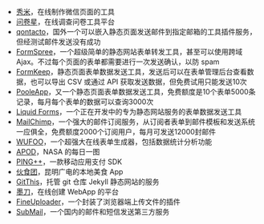 ---
---

* [秀米](http://xiumi.us/)，在线制作微信页面的工具
* [问卷星](http://www.sojump.com/)，在线调查问卷工具平台
* [qontacto](https://www.qontacto.com)，国外一个可以嵌入静态页面发送邮件到指定邮箱的工具插件服务，但经测试邮件发送没有成功
* [FormSpree](http://formspree.io/)，一个超级简单的静态网站表单转发工具，甚至可以使用跨域 Ajax。不过每个页面的表单都需要进行一次发送确认，以防 spam
* [FormKeep](https://formkeep.com)，静态页面表单数据发送工具，发送后可以在表单管理后台查看数据，也可以导出 CSV 或通过 API 获取发送数据，但免费试用只能发送10次
* [PooleApp](http://pooleapp.com)，又一个静态页面表单数据发送工具，免费额度是10个表单5000条记录，每月每个表单的数据可以查询3000次
* [Liquid Forms](http://liquidforms.io/)，一个正在开发中的专为静态网站服务的表单数据发送工具
* [MailChimp](http://mailchimp.com/)，一个强大的邮件订阅服务，从订阅者表单到邮件模板和发送系统一应俱全，免费额度2000个订阅用户，每月可发送12000封邮件
* [WUFOO](http://www.wufoo.com/)，一个超强大在线表单生成器，包括数据统计分析功能
* [APOD](http://apod.nasa.gov)，NASA 的每日一图
* [PING++](https://pingxx.com/)，一款移动应用支付 SDK
* [伙食团](http://www.hostime.cn/)，昆明广电的本地美食 App
* [GitThis](http://www.githis.com/)，托管 git 仓库 Jekyll 静态网站的服务
* [墨刀](https://modao.io/)，在线创建 WebApp 的平台
* [FineUploader](http://fineuploader.com/)，一个封装了浏览器端上传文件的插件
* [SubMail](http://submail.cn)，一个国内的邮件和短信发送第三方服务
